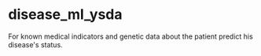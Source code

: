 # disease_ml_ysda
For known medical indicators and genetic data about the patient predict his disease's status.
